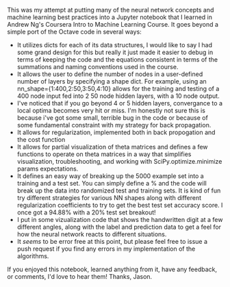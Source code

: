 This was my attempt at putting many of the neural network concepts and machine learning best practices into a Jupyter notebook that I learned in Andrew Ng's Coursera Intro to Machine Learning Course.  It goes beyond a simple port of the Octave code in several ways:

* It utilizes dicts for each of its data structures, I would like to say I had some grand design for this but really it just made it easier to debug in terms of keeping the code and the equations consistent in terms of the summations and naming conventions used in the course.
* It allows the user to define the number of nodes in a user-defined number of layers by specifying a shape dict.  For example, using an nn_shape={1:400,2:50,3:50,4:10} allows for the training and testing of a 400 node input fed into 2 50 node hidden layers, with a 10 node output.
* I've noticed that if you go beyond 4 or 5 hidden layers, convergance to a local optima becomes very hit or miss.  I'm honestly not sure this is because i've got some small, terrible bug in the code or because of some fundamental constraint with my strategy for back propagation.
* It allows for regularization, implemented both in back propogation and the cost function
* It allows for partial visualization of theta matrices and defines a few functions to operate on theta matrices in a way that simplifies visualization, troubleshooting, and working with SciPy.optimize.minimize params expectations.
* It defines an easy way of breaking up the 5000 example set into a training and a test set. You can simply define a % and the code will break up the data into randomized test and training sets. It is kind of fun try different strategies for various NN shapes along with different regularization coefficients to try to get the best test set accuracy score.  I once got a 94.88% with a 20% test set breakout!
* I put in some vizualization code that shows the handwritten digit at a few different angles, along with the label and prediction data to get a feel for how the neural network reacts to different situations.
* It *seems* to be error free at this point, but please feel free to issue a push request if you find any errors in my implementation of the algorithms.

If you enjoyed this notebook, learned anything from it,  have any feedback, or comments,  I'd love to hear them! Thanks, Jason.
